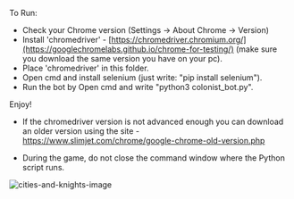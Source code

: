 To Run:

* Check your Chrome version (Settings -> About Chrome -> Version)
* Install 'chromedriver' - [https://chromedriver.chromium.org/](https://googlechromelabs.github.io/chrome-for-testing/) (make sure you download the same version you have on your pc).
* Place 'chromedriver' in this folder.
* Open cmd and install selenium (just write: "pip install selenium").
* Run the bot by Open cmd and write "python3 colonist_bot.py".


Enjoy!


* If the chromedriver version is not advanced enough you can download an older version using the site - https://www.slimjet.com/chrome/google-chrome-old-version.php


- During the game, do not close the command window where the Python script runs.

![cities-and-knights-image](https://user-images.githubusercontent.com/84729141/228018286-e3bd7b2f-ea2c-43f3-8da9-21eaceeabc0b.png)

